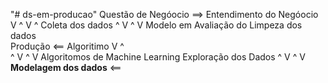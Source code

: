 "# ds-em-producao" 
Questão de Negóocio  ==>  Entendimento do Negóocio V
                             ^                      V
                          ^                     Coleta dos dados 
                         ^                                 V
                        ^                                  V
Modelo em         Avaliação do                  Limpeza dos dados    
Produção    <==    Algoritimo                           V
                     ^     
                     ^                                  V
                     ^                                V
       Algoritomos de Machine Learning       Exploração dos Dados
                  ^                                 V
                   ^                               V
                     **Modelagem dos dados**  <==
                                              